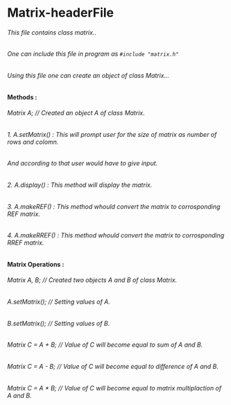 # Matrix-headerFile
###### This file contains class matrix..
###### One can include this file in program as ```#include "matrix.h"```
###### Using this file one can create an object of class Matrix...
 
#### Methods :
######  Matrix A;               // Created an object A of class Matrix.
###### 1. A.setMatrix() : This will prompt user for the size of matrix as number of rows and colomn.
######                  And according to that user would have to give input.
###### 2. A.display()   : This method will display the matrix.
###### 3. A.makeREF()   : This method whould convert the matrix to corrosponding REF matrix.
###### 4. A.makeRREF()  : This method whould convert the matrix to corrosponding RREF matrix.

#### Matrix Operations :
###### Matrix A, B;             // Created two objects A and B of class Matrix.
###### A.setMatrix();           // Setting values of A.
###### B.setMatrix();           // Setting values of B.
###### Matrix C = A + B;     // Value of C will become equal to sum of A and B.
###### Matrix C = A - B;     // Value of C will become equal to difference of A and B.
###### Matrix C = A * B;     // Value of C will become equal to matrix multiplaction of A and B.
